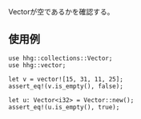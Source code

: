 Vectorが空であるかを確認する。

## 使用例

```
use hhg::collections::Vector;
use hhg::vector;

let v = vector![15, 31, 11, 25];
assert_eq!(v.is_empty(), false);

let u: Vector<i32> = Vector::new();
assert_eq!(u.is_empty(), true);
```
